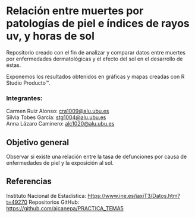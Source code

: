 # Relación entre muertes por patologías de piel e índices de rayos uv, y horas de sol

Repositorio creado con el fin de analizar y comparar datos entre muertes por enfermedades dermatológicas y el efecto del sol en el desarrollo de éstas.

Exponemos los resultados obtenidos en gráficas y mapas creadas con R Studio Producto&trade;. 

### Integrantes:
Carmen Ruiz Alonso: cra1009@alu.ubu.es \
Silvia Tobes García: stg1004@alu.ubu.es \
Anna Lázaro Caminero: alc1020@alu.ubu.es 



## Objetivo general

Observar si existe una relación entre la tasa de defunciones por causa de enfermedades de piel y la exposición al sol. 


## Referencias
Instituto Nacional de Estadística: https://www.ine.es/jaxiT3/Datos.htm?t=49270
Repositorios GitHub: https://github.com/ajcanepa/PRACTICA_TEMA5
